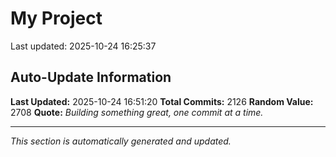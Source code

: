 # My Project


Last updated: 2025-10-24 16:25:37





















































































































































































































































































































































































































































































































































































































































































































































































































































































































































































































































































































































































































































































































































































































































































































































































































































































































































































































































































































































































































































































































































































































































































































































































































































































































































































































## Auto-Update Information

**Last Updated:** 2025-10-24 16:51:20
**Total Commits:** 2126
**Random Value:** 2708
**Quote:** _Building something great, one commit at a time._

---
_This section is automatically generated and updated._